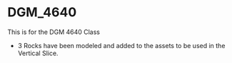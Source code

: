 # DGM_4640
This is for the DGM 4640 Class

- 3 Rocks have been modeled and added to the assets to be used in the Vertical Slice.
